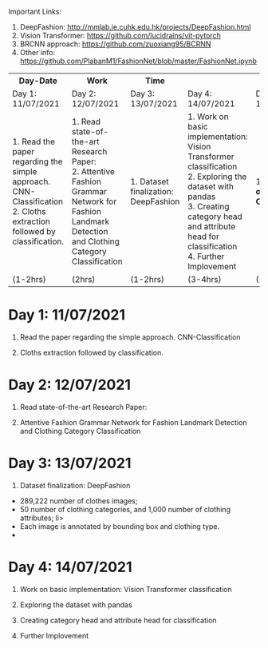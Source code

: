 
Important Links: 

1. DeepFashion: http://mmlab.ie.cuhk.edu.hk/projects/DeepFashion.html
2. Vision Transformer: https://github.com/lucidrains/vit-pytorch
3. BRCNN approach: https://github.com/zuoxiang95/BCRNN
4. Other info: https://github.com/PlabanM1/FashionNet/blob/master/FashionNet.ipynb

<table style="width:100%">
  <tr>
    <th>Day-Date</th>
    <th>Work</th> 
    <th>Time</th>
  </tr>
  <tr>
    <td>Day 1: 11/07/2021</td>
    <td>Day 2: 12/07/2021</td>
    <td>Day 3: 13/07/2021</td>
    <td>Day 4: 14/07/2021</td>
    <td>Day 5: 18/07/2021</td>
    <td>Day 6: 19/07/2021</td>
  </tr>
  <tr>
    <td>1. Read the paper regarding the simple approach. CNN-Classification
		<br>2. Cloths extraction followed by classification.</td>
    <td>1. Read state-of-the-art Research Paper:
		<br>2. Attentive Fashion Grammar Network for
  		Fashion Landmark Detection and Clothing Category Classification</td>
    <td>1. Dataset finalization: DeepFashion</td>
    <td>1. Work on basic implementation: Vision Transformer classification
		<br>2. Exploring the dataset with pandas
		<br>3. Creating category head and attribute head for classification
		<br>4. Further Implovement </td>
    <td>1. <strong>Working on the Code</strong></td>
    <td>1. <strong>Experiment with Resnet-18 and ResNext_52_4d</strong></td>
  </tr>
  <tr>
    <td>(1-2hrs)</td>
    <td>(2hrs)</td>
    <td>(1-2hrs)</td>
    <td>(3-4hrs)</td>
    <td>(8 hrs)</td>
    <td>(4 hrs)</td>
  </tr>
</table>


<h1>Day 1: 11/07/2021</h1>

1. Read the paper regarding the simple approach. CNN-Classification

2. Cloths extraction followed by classification.

<h1>Day 2: 12/07/2021</h1>

1. Read state-of-the-art Research Paper:

2. Attentive Fashion Grammar Network for
  Fashion Landmark Detection and Clothing Category Classification

<h1>Day 3: 13/07/2021</h1>

1. Dataset finalization: DeepFashion 

<ul>
    <li>289,222 number of clothes images;</li>

   <li>
    50 number of clothing categories, and 1,000 number of clothing attributes; 
   </ll>li>

   <li>Each image is annotated by bounding box and clothing type.<li>
</ul>

<h1>Day 4: 14/07/2021</h1>

1. Work on basic implementation: Vision Transformer classification

2. Exploring the dataset with pandas

3. Creating category head and attribute head for classification

4. Further Implovement 